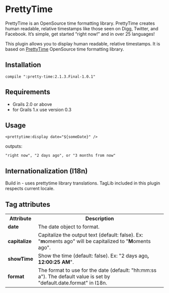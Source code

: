 # PrettyTime


PrettyTime is an OpenSource time formatting library. PrettyTime creates human readable, relative timestamps like those seen on Digg, Twitter, and Facebook. It’s simple, get started “right now!” and in over 25 languages!

This plugin allows you to display human readable, relative timestamps. It is based on [PrettyTime](http://ocpsoft.org/prettytime/) OpenSource time formatting library.

## Installation

```
compile ":pretty-time:2.1.3.Final-1.0.1"
```

## Requirements

* Grails 2.0 or above
* for Grails 1.x use version 0.3

## Usage

```
<prettytime:display date="${someDate}" />
```

outputs:

```
"right now", "2 days ago", or "3 months from now"
```

## Internationalization (I18n)

Build in - uses prettytime library translations. TagLib included in this plugin respects current locale.

## Tag attributes

<table>
    <tr>
        <th>Attribute</th>
        <th>Description</th>
    </tr>
    <tr class="table-odd">
        <td><strong class="bold">date</strong></td>
        <td>The date object to format.</td>
    </tr>
    <tr class="table-even">
        <td><strong class="bold">capitalize</strong></td>
        <td>Capitalize the output text (default: false). Ex: "<strong class="bold">m</strong>oments ago" will be capitalized to "<strong class="bold">M</strong>oments ago".</td>
    </tr>
    <tr class="table-odd">
        <td><strong class="bold">showTime</strong></td>
        <td>Show the time (default: false). Ex: "2 days ago<strong class="bold">, 12:00:25 AM</strong>".</td>
    </tr>
    <tr class="table-even">
        <td><strong class="bold">format</strong></td>
        <td>The format to use for the date (default: "hh:mm:ss a"). The default value is set by "default.date.format" in I18n.</td>
    </tr>
</table>
